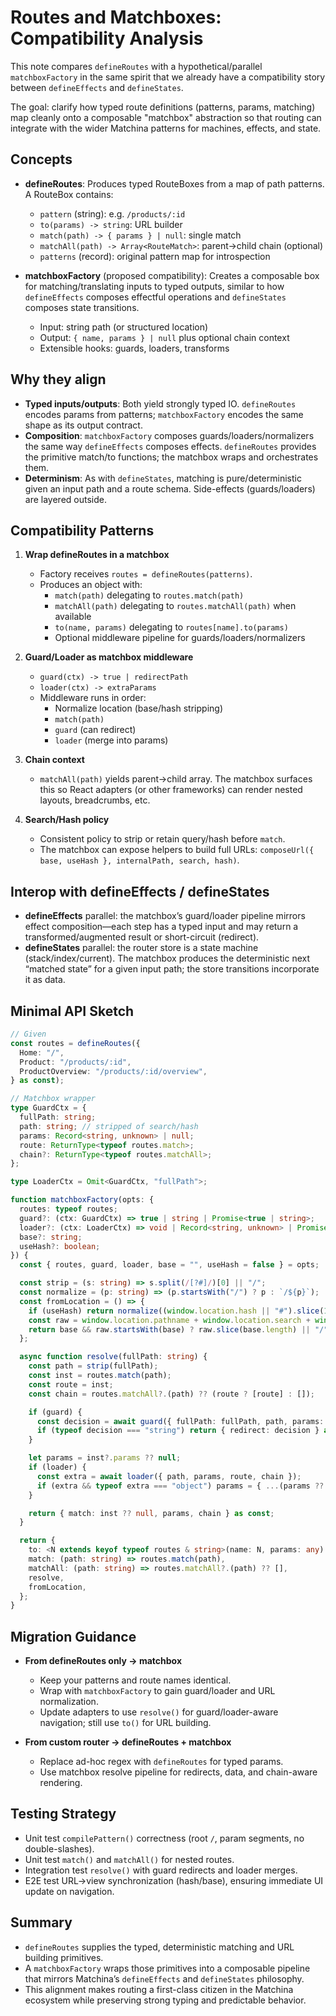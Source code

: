 # Routes and Matchboxes: Compatibility Analysis

This note compares `defineRoutes` with a hypothetical/parallel `matchboxFactory` in the same spirit that we already have a compatibility story between `defineEffects` and `defineStates`.

The goal: clarify how typed route definitions (patterns, params, matching) map cleanly onto a composable "matchbox" abstraction so that routing can integrate with the wider Matchina patterns for machines, effects, and state.

## Concepts

- __defineRoutes__: Produces typed RouteBoxes from a map of path patterns. A RouteBox contains:
  - `pattern` (string): e.g. `/products/:id`
  - `to(params) -> string`: URL builder
  - `match(path) -> { params } | null`: single match
  - `matchAll(path) -> Array<RouteMatch>`: parent→child chain (optional)
  - `patterns` (record): original pattern map for introspection

- __matchboxFactory__ (proposed compatibility): Creates a composable box for matching/translating inputs to typed outputs, similar to how `defineEffects` composes effectful operations and `defineStates` composes state transitions.
  - Input: string path (or structured location)
  - Output: `{ name, params } | null` plus optional chain context
  - Extensible hooks: guards, loaders, transforms

## Why they align

- __Typed inputs/outputs__: Both yield strongly typed IO. `defineRoutes` encodes params from patterns; `matchboxFactory` encodes the same shape as its output contract.
- __Composition__: `matchboxFactory` composes guards/loaders/normalizers the same way `defineEffects` composes effects. `defineRoutes` provides the primitive match/to functions; the matchbox wraps and orchestrates them.
- __Determinism__: As with `defineStates`, matching is pure/deterministic given an input path and a route schema. Side-effects (guards/loaders) are layered outside.

## Compatibility Patterns

1. __Wrap defineRoutes in a matchbox__
   - Factory receives `routes = defineRoutes(patterns)`.
   - Produces an object with:
     - `match(path)` delegating to `routes.match(path)`
     - `matchAll(path)` delegating to `routes.matchAll(path)` when available
     - `to(name, params)` delegating to `routes[name].to(params)`
     - Optional middleware pipeline for guards/loaders/normalizers

2. __Guard/Loader as matchbox middleware__
   - `guard(ctx) -> true | redirectPath`
   - `loader(ctx) -> extraParams`
   - Middleware runs in order:
     - Normalize location (base/hash stripping)
     - `match(path)`
     - `guard` (can redirect)
     - `loader` (merge into params)

3. __Chain context__
   - `matchAll(path)` yields parent→child array. The matchbox surfaces this so React adapters (or other frameworks) can render nested layouts, breadcrumbs, etc.

4. __Search/Hash policy__
   - Consistent policy to strip or retain query/hash before `match`.
   - The matchbox can expose helpers to build full URLs: `composeUrl({ base, useHash }, internalPath, search, hash)`.

## Interop with defineEffects / defineStates

- __defineEffects__ parallel: the matchbox’s guard/loader pipeline mirrors effect composition—each step has a typed input and may return a transformed/augmented result or short-circuit (redirect).
- __defineStates__ parallel: the router store is a state machine (stack/index/current). The matchbox produces the deterministic next “matched state” for a given input path; the store transitions incorporate it as data.

## Minimal API Sketch

```ts
// Given
const routes = defineRoutes({
  Home: "/",
  Product: "/products/:id",
  ProductOverview: "/products/:id/overview",
} as const);

// Matchbox wrapper
type GuardCtx = {
  fullPath: string;
  path: string; // stripped of search/hash
  params: Record<string, unknown> | null;
  route: ReturnType<typeof routes.match>;
  chain?: ReturnType<typeof routes.matchAll>;
};

type LoaderCtx = Omit<GuardCtx, "fullPath">;

function matchboxFactory(opts: {
  routes: typeof routes;
  guard?: (ctx: GuardCtx) => true | string | Promise<true | string>;
  loader?: (ctx: LoaderCtx) => void | Record<string, unknown> | Promise<void | Record<string, unknown>>;
  base?: string;
  useHash?: boolean;
}) {
  const { routes, guard, loader, base = "", useHash = false } = opts;

  const strip = (s: string) => s.split(/[?#]/)[0] || "/";
  const normalize = (p: string) => (p.startsWith("/") ? p : `/${p}`);
  const fromLocation = () => {
    if (useHash) return normalize((window.location.hash || "#").slice(1) || "/");
    const raw = window.location.pathname + window.location.search + window.location.hash;
    return base && raw.startsWith(base) ? raw.slice(base.length) || "/" : raw;
  };

  async function resolve(fullPath: string) {
    const path = strip(fullPath);
    const inst = routes.match(path);
    const route = inst;
    const chain = routes.matchAll?.(path) ?? (route ? [route] : []);

    if (guard) {
      const decision = await guard({ fullPath: fullPath, path, params: inst?.params ?? null, route, chain });
      if (typeof decision === "string") return { redirect: decision } as const;
    }

    let params = inst?.params ?? null;
    if (loader) {
      const extra = await loader({ path, params, route, chain });
      if (extra && typeof extra === "object") params = { ...(params ?? {}), ...extra };
    }

    return { match: inst ?? null, params, chain } as const;
  }

  return {
    to: <N extends keyof typeof routes & string>(name: N, params: any) => routes[name].to(params),
    match: (path: string) => routes.match(path),
    matchAll: (path: string) => routes.matchAll?.(path) ?? [],
    resolve,
    fromLocation,
  };
}
```

## Migration Guidance

- __From defineRoutes only → matchbox__
  - Keep your patterns and route names identical.
  - Wrap with `matchboxFactory` to gain guard/loader and URL normalization.
  - Update adapters to use `resolve()` for guard/loader-aware navigation; still use `to()` for URL building.

- __From custom router → defineRoutes + matchbox__
  - Replace ad-hoc regex with `defineRoutes` for typed params.
  - Use matchbox resolve pipeline for redirects, data, and chain-aware rendering.

## Testing Strategy

- Unit test `compilePattern()` correctness (root `/`, param segments, no double-slashes).
- Unit test `match()` and `matchAll()` for nested routes.
- Integration test `resolve()` with guard redirects and loader merges.
- E2E test URL→view synchronization (hash/base), ensuring immediate UI update on navigation.

## Summary

- `defineRoutes` supplies the typed, deterministic matching and URL building primitives.
- A `matchboxFactory` wraps those primitives into a composable pipeline that mirrors Matchina’s `defineEffects` and `defineStates` philosophy.
- This alignment makes routing a first-class citizen in the Matchina ecosystem while preserving strong typing and predictable behavior.
